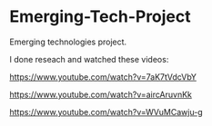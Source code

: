 # Emerging-Tech-Project
Emerging technologies project.

I done reseach and watched these videos:

https://www.youtube.com/watch?v=7aK7tVdcVbY

https://www.youtube.com/watch?v=aircAruvnKk

https://www.youtube.com/watch?v=WVuMCawju-g
